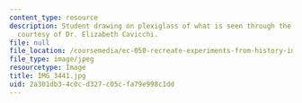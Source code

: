 ```yaml
---
content_type: resource
description: Student drawing on plexiglass of what is seen through the frame. Photo
  courtesy of Dr. Elizabeth Cavicchi.
file: null
file_location: /coursemedia/ec-050-recreate-experiments-from-history-inform-the-future-from-the-past-galileo-january-iap-2010/2a301db34c0cd327c05cfa79e998c1dd_IMG_3441.jpg
file_type: image/jpeg
resourcetype: Image
title: IMG_3441.jpg
uid: 2a301db3-4c0c-d327-c05c-fa79e998c1dd
---
```

